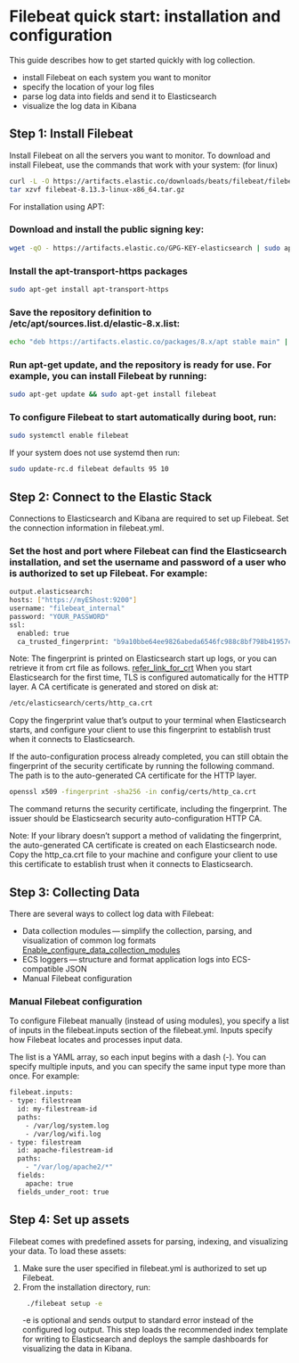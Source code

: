 # Filebeat quick start: installation and configuration
  This guide describes how to get started quickly with log collection.
  - install Filebeat on each system you want to monitor
  - specify the location of your log files
  - parse log data into fields and send it to Elasticsearch
  - visualize the log data in Kibana

## Step 1: Install Filebeat
  Install Filebeat on all the servers you want to monitor.
  To download and install Filebeat, use the commands that work with your system: (for linux)
  ```bash
  curl -L -O https://artifacts.elastic.co/downloads/beats/filebeat/filebeat-8.13.3-linux-x86_64.tar.gz
  tar xzvf filebeat-8.13.3-linux-x86_64.tar.gz
  ```

  For installation using APT: 
  ### Download and install the public signing key:
  ```bash
  wget -qO - https://artifacts.elastic.co/GPG-KEY-elasticsearch | sudo apt-key add -
  ```
  
  ### Install the apt-transport-https packages
  ```bash
  sudo apt-get install apt-transport-https
  ```
  
  ### Save the repository definition to /etc/apt/sources.list.d/elastic-8.x.list:
  ```bash
  echo "deb https://artifacts.elastic.co/packages/8.x/apt stable main" | sudo tee -a /etc/apt/sources.list.d/elastic-8.x.list
  ```
  
  ### Run apt-get update, and the repository is ready for use. For example, you can install Filebeat by running:
  ```bash
  sudo apt-get update && sudo apt-get install filebeat
  ```

  ### To configure Filebeat to start automatically during boot, run:
  ```bash
  sudo systemctl enable filebeat
  ```
  If your system does not use systemd then run:
  ```bash
  sudo update-rc.d filebeat defaults 95 10
  ```

## Step 2: Connect to the Elastic Stack
  Connections to Elasticsearch and Kibana are required to set up Filebeat.
  Set the connection information in filebeat.yml.

  ### Set the host and port where Filebeat can find the Elasticsearch installation, and set the username and password of a user who is authorized to set up Filebeat. For example:
  ```bash
  output.elasticsearch:
  hosts: ["https://myEShost:9200"]
  username: "filebeat_internal"
  password: "YOUR_PASSWORD" 
  ssl:
    enabled: true
    ca_trusted_fingerprint: "b9a10bbe64ee9826abeda6546fc988c8bf798b41957c33d05db736716513dc9c" 
  ```
  Note: The fingerprint is printed on Elasticsearch start up logs, or you can retrieve it from crt file as follows. 
  [refer_link_for_crt](https://www.elastic.co/guide/en/elasticsearch/reference/8.0/configuring-stack-security.html#_connect_clients_to_elasticsearch_5)
  When you start Elasticsearch for the first time, TLS is configured automatically for the HTTP layer. A CA certificate is generated and stored on disk at:
  ```bash
  /etc/elasticsearch/certs/http_ca.crt
  ```
  Copy the fingerprint value that’s output to your terminal when Elasticsearch starts, and configure your client to use this fingerprint to establish trust when it connects to Elasticsearch.

  If the auto-configuration process already completed, you can still obtain the fingerprint of the security certificate by running the following command. The path is to the auto-generated CA certificate for the HTTP layer.
  ```bash
  openssl x509 -fingerprint -sha256 -in config/certs/http_ca.crt
  ```
  The command returns the security certificate, including the fingerprint. The issuer should be Elasticsearch security auto-configuration HTTP CA.

  Note: If your library doesn’t support a method of validating the fingerprint, the auto-generated CA certificate is created on each Elasticsearch node. Copy the http_ca.crt file to your machine and configure your client to use this certificate to establish trust when it connects to Elasticsearch.

## Step 3: Collecting Data
  There are several ways to collect log data with Filebeat:
  
  - Data collection modules — simplify the collection, parsing, and visualization of common log formats [Enable_configure_data_collection_modules](https://www.elastic.co/guide/en/beats/filebeat/current/filebeat-installation-configuration.html#enable-modules)
  - ECS loggers — structure and format application logs into ECS-compatible JSON
  - Manual Filebeat configuration
  
  ### Manual Filebeat configuration
  To configure Filebeat manually (instead of using modules), you specify a list of inputs in the filebeat.inputs section of the filebeat.yml. Inputs specify how Filebeat locates and processes input data.
  
  The list is a YAML array, so each input begins with a dash (-). You can specify multiple inputs, and you can specify the same input type more than once. For example:
  ```bash
  filebeat.inputs:
  - type: filestream
    id: my-filestream-id 
    paths:
      - /var/log/system.log
      - /var/log/wifi.log
  - type: filestream
    id: apache-filestream-id
    paths:
      - "/var/log/apache2/*"
    fields:
      apache: true
    fields_under_root: true
  ```
## Step 4: Set up assets
Filebeat comes with predefined assets for parsing, indexing, and visualizing your data. To load these assets:
1. Make sure the user specified in filebeat.yml is authorized to set up Filebeat.
2. From the installation directory, run:
   ```bash
    ./filebeat setup -e
   ```
   -e is optional and sends output to standard error instead of the configured log output.
   This step loads the recommended index template for writing to Elasticsearch and deploys the sample dashboards for visualizing the data in Kibana.
